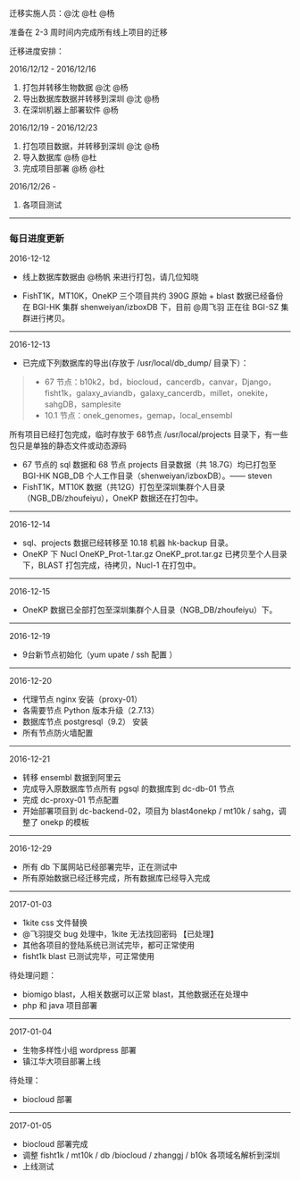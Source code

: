 迁移实施人员：@沈 @杜 @杨

准备在 2-3 周时间内完成所有线上项目的迁移

迁移进度安排：

2016/12/12 - 2016/12/16

1. 打包并转移生物数据 @沈 @杨
2. 导出数据库数据并转移到深圳 @沈 @杨
3. 在深圳机器上部署软件 @杨

2016/12/19 - 2016/12/23

1. 打包项目数据，并转移到深圳 @沈 @杨
2. 导入数据库 @杨 @杜
3. 完成项目部署 @杨 @杜

2016/12/26 - 

1. 各项目测试

------
  
### 每日进度更新

2016-12-12 

- 线上数据库数据由 @杨帆 来进行打包，请几位知晓

- FishT1K，MT10K，OneKP 三个项目共约 390G 原始 + blast 数据已经备份在 BGI-HK 集群 shenweiyan/izboxDB 下，目前 @周飞羽 正在往 BGI-SZ 集群进行拷贝。

-----

2016-12-13

- 已完成下列数据库的导出(存放于 /usr/local/db_dump/ 目录下）：

> - 67 节点：b10k2，bd，biocloud，cancerdb，canvar，Django，fisht1k，galaxy_aviandb，galaxy_cancerdb，millet，onekite，sahgDB，samplesite
> - 10.1 节点：onek_genomes，gemap，local_ensembl

  所有项目已经打包完成，临时存放于 68节点 /usr/local/projects 目录下，有一些包只是单独的静态文件或动态源码

- 67 节点的 sql 数据和 68 节点 projects 目录数据（共 18.7G）均已打包至 BGI-HK NGB_DB 个人工作目录（shenweiyan/izboxDB）。—— steven
- FishT1K，MT10K 数据（共12G）打包至深圳集群个人目录（NGB_DB/zhoufeiyu），OneKP 数据还在打包中。

-----

2016-12-14
- sql、projects 数据已经转移至 10.18 机器 hk-backup 目录。
- OneKP 下  Nucl  OneKP_Prot-1.tar.gz  OneKP_prot.tar.gz 已拷贝至个人目录下，BLAST 打包完成，待拷贝，Nucl-1 在打包中。

-----

2016-12-15
- OneKP 数据已全部打包至深圳集群个人目录（NGB_DB/zhoufeiyu）下。

------

2016-12-19
- 9台新节点初始化（yum upate / ssh 配置 ）

------

2016-12-20
- 代理节点 nginx 安装（proxy-01）
- 各需要节点 Python 版本升级（2.7.13）
- 数据库节点 postgresql（9.2） 安装
- 所有节点防火墙配置

------

2016-12-21
- 转移 ensembl 数据到阿里云
- 完成导入原数据库节点所有 pgsql 的数据库到 dc-db-01 节点
- 完成 dc-proxy-01 节点配置
- 开始部署项目到 dc-backend-02，项目为 blast4onekp / mt10k / sahg，调整了 onekp 的模板

------

2016-12-29
  - 所有 db 下属网站已经部署完毕，正在测试中
  - 所有原始数据已经迁移完成，所有数据库已经导入完成

------

2017-01-03
  - 1kite css 文件替换
  - @飞羽提交 bug 处理中，1kite 无法找回密码 【已处理】
  -  其他各项目的登陆系统已测试完毕，都可正常使用
  - fisht1k blast 已测试完毕，可正常使用

待处理问题：
 - biomigo blast，人相关数据可以正常 blast，其他数据还在处理中
 - php 和 java 项目部署
 
------

2017-01-04
- 生物多样性小组 wordpress 部署
- 镇江华大项目部署上线

待处理：
- biocloud 部署

------

2017-01-05
- biocloud 部署完成
- 调整 fisht1k / mt10k / db /biocloud / zhanggj / b10k 各项域名解析到深圳
- 上线测试
